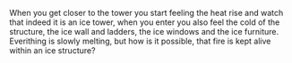 When you get closer to the tower you start feeling the heat rise and watch that indeed it is an ice tower, when you enter you also feel the cold of the
structure, the ice wall and ladders, the ice windows and the ice furniture.
Everithing is slowly melting, but how is it possible, that fire is kept alive within an ice structure?